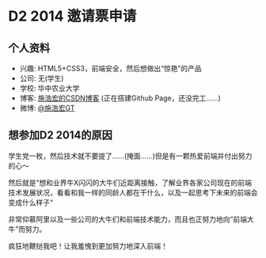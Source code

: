 # D2 2014 邀请票申请

## 个人资料

- 兴趣: HTML5+CSS3，前端安全，然后想做出“惊艳”的产品
- 公司: 无(学生)
- 学校: 华中农业大学
- 博客: [施浩宏的CSDN博客](http://blog.csdn.com/shhider/) (正在搭建Github Page，还没完工……)
- 微博: [@施浩宏GT](http://weibo.com/shhider/)

## 想参加D2 2014的原因

学生党一枚，然后技术就不要提了……(掩面……)但是有一颗热爱前端并付出努力的心～

然后就是“想和业界牛X闪闪的大牛们近距离接触，了解业界各家公司现在的前端技术发展状况，看看和我一样的同龄人都在干什么，以及一起思考下未来的前端会变成什么样子“

非常仰慕阿里以及一些公司的大牛们和前端技术能力，而且也正努力地向“前端大牛”而努力。

疯狂地鞭挞我吧！让我羞愧到更加努力地深入前端！

